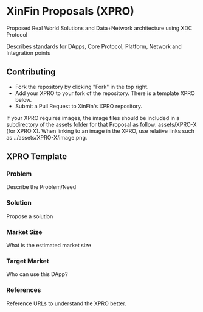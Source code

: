 # XinFin Proposals (XPRO)
Proposed Real World Solutions and Data+Network architecture using XDC Protocol 

Describes standards for DApps, Core Protocol, Platform, Network and Integration points

## Contributing
- Fork the repository by clicking "Fork" in the top right.
- Add your XPRO to your fork of the repository. There is a template XPRO below.
- Submit a Pull Request to XinFin's XPRO repository.

If your XPRO requires images, the image files should be included in a subdirectory of the assets folder for that Proposal as follow: assets/XPRO-X (for XPRO X). When linking to an image in the XPRO, use relative links such as ../assets/XPRO-X/image.png.

## XPRO Template

### Problem

Describe the Problem/Need

### Solution

Propose a solution

### Market Size

What is the estimated market size

### Target Market

Who can use this DApp?

### References

Reference URLs to understand the XPRO better.
 
